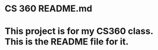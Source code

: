 CS 360 README.md
================
# This project is for my CS360 class.  This is the README file for it.
